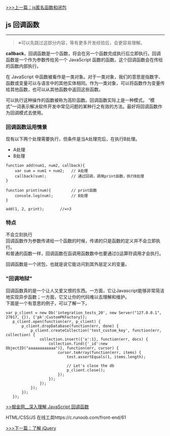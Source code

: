 [>>>上一篇：js匿名函数和闭包](../../lib/JavaScript/js匿名函数和闭包.md)
## js 回调函数
---
>※可以先跳过这部分内容，等有更多开发经验后，会更容易理解。

**callback**，回调函数是一个函数，将会在另一个函数完成执行后立即执行。回调函数是一个作为参数传给另一个 JavaScript 函数的函数。这个回调函数会在传给的函数内部执行。

在 JavaScript 中函数被看作是一类对象。对于一类对象，我们的意思是指数字、函数或变量可以与语言中的其他实体相同。作为一类对象，可以将函数作为变量传给其他函数，也可以从其他函数中返回这些函数。  

可以执行这种操作的函数被称为高阶函数。回调函数实际上是一种模式。 “模式”一词表示解决软件开发中常见问题的某种行之有效的方法。最好将回调函数作为回调模式去使用。

### 回调函数运用情景
现有以下两个处理需要执行，但条件是当A处理完后，在执行B处理。
- A处理
- B处理

```
function add(num1, num2, callback){
	var sum = num1 + num2;   // A处理
	callback(sum);           // 通过回调，调用print函数，执行B处理
}

function print(num){         // print函数
	console.log(num);        // B处理
}

add(1, 2, print);		//=>3
```

### 特点
不会立刻执行  
回调函数作为参数传递给一个函数的时候，传递的只是函数的定义并不会立即执行。  
和普通的函数一样，回调函数在函调用函数数中也要通过()运算符调用才会执行。

回调函数是一个闭包，也就是说它能访问到其外层定义的变量。



### "回调地狱"
回调函数真的是一个让人又爱又恨的东西。一方面，它让Javascript能够非常简洁地实现异步函数；一方面，它又让你的代码难以去理解和维护。  
下面是一个有意思的例子，可以了解一下。
```
var p_client = new Db('integration_tests_20', new Server("127.0.0.1", 27017, {}), {'pk':CustomPKFactory});
   p_client.open(function(err, p_client) {
       p_client.dropDatabase(function(err, done) {
           p_client.createCollection('test_custom_key', function(err, collection) {
               collection.insert({'a':1}, function(err, docs) {
                   collection.find({'_id':new ObjectID("aaaaaaaaaaaa")}, function(err, cursor) {
                       cursor.toArray(function(err, items) {
                           test.assertEquals(1, items.length);

                           // Let's close the db
                           p_client.close();
                       });
                   });
               });
           });
       });
   });

```

[>>掘金网__深入理解 JavaScript 回调函数](https://juejin.im/post/5dc1474df265da4d1518ee76)

HTML/CSS/JS 在线工具https://c.runoob.com/front-end/61

[>>>下一篇：了解 jQuery](../../lib/JavaScript/了解jQuery.md)
